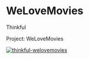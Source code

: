 # WeLoveMovies

Thinkful

Project: WeLoveMovies

<a href="https://ibb.co/v12H4Lx"><img src="https://i.ibb.co/BL8t2TV/thinkful-welovemovies.png" alt="thinkful-welovemovies" border="0"></a><br />
